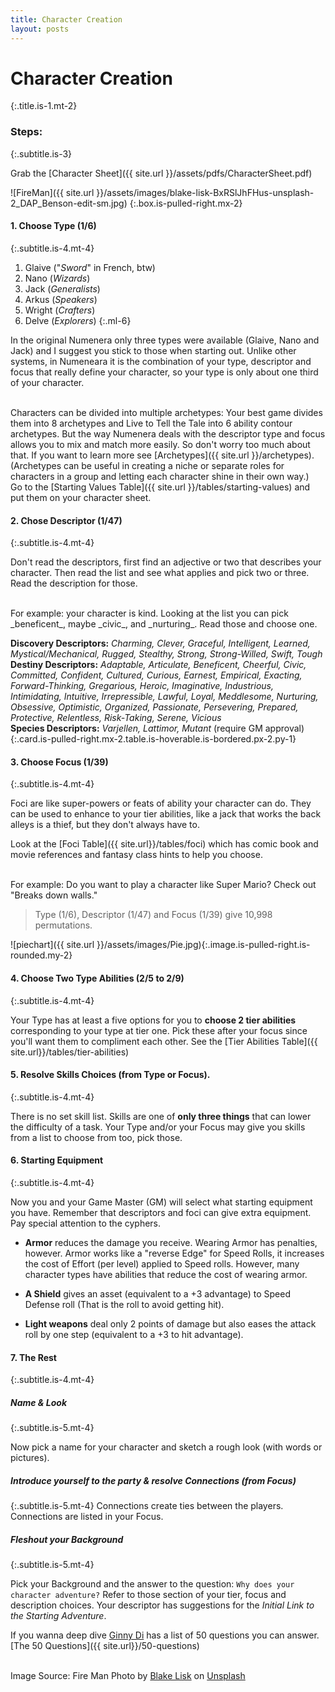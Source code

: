 ```yaml
---
title: Character Creation
layout: posts
---
```


# Character Creation 
{:.title.is-1.mt-2} 

### Steps:
{:.subtitle.is-3} 

Grab the [Character Sheet]({{ site.url }}/assets/pdfs/CharacterSheet.pdf)

![FireMan]({{ site.url }}/assets/images/blake-lisk-BxRSlJhFHus-unsplash-2_DAP_Benson-edit-sm.jpg)
{:.box.is-pulled-right.mx-2}

#### 1. Choose Type (1/6)
{:.subtitle.is-4.mt-4} 

1. Glaive ("_Sword_" in French, btw)
2. Nano   (_Wizards_)
3. Jack   (_Generalists_)
4. Arkus  (_Speakers_)
5. Wright (_Crafters_)
6. Delve  (_Explorers_)
{:.ml-6}

In the original Numenera only three types were available (Glaive, Nano and Jack) and I suggest you stick to those when starting out. Unlike other systems, in Numeneara it is the combination of your type, descriptor and focus that really define your character, so your type is only about one third of your character.

<br>
Characters can be divided into multiple archetypes: Your best game divides them into 8 archetypes and Live to Tell the Tale into 6 ability contour archetypes. But the way Numenera deals with the descriptor type and focus allows you to mix and match more easily. So don't worry too much about that. If you want to learn more see [Archetypes]({{ site.url }}/archetypes). (Archetypes can be useful in creating a niche or separate roles for characters in a group and letting each character shine in their own way.) 

<br>
Go to the [Starting Values Table]({{ site.url }}/tables/starting-values) and put them on your character sheet. 

#### 2. Chose Descriptor (1/47)
{:.subtitle.is-4.mt-4} 

Don't read the descriptors, first find an adjective or two that describes your character. Then read the list and see what applies and pick two or three. Read the description for those.

<br>
For example: your character is kind.  
Looking at the list you can pick _beneficent_, maybe _civic_, and _nurturing_.  
Read those and choose one.   
<br>

__Discovery Descriptors:__ _Charming, Clever, Graceful, Intelligent, Learned, Mystical/Mechanical, Rugged, Stealthy, Strong, Strong-Willed, Swift, Tough_  
__Destiny Descriptors:__ _Adaptable, Articulate, Beneficent, Cheerful, Civic, Committed, Confident, Cultured, Curious, Earnest, Empirical, Exacting, Forward-Thinking, Gregarious, Heroic, Imaginative, Industrious, Intimidating, Intuitive, Irrepressible, Lawful, Loyal, Meddlesome, Nurturing, Obsessive, Optimistic, Organized, Passionate, Persevering, Prepared, Protective, Relentless, Risk-Taking, Serene, Vicious_  
__Species Descriptors:__ _Varjellen, Lattimor, Mutant_ (require GM approval)
{:.card.is-pulled-right.mx-2.table.is-hoverable.is-bordered.px-2.py-1}


#### 3. Choose Focus (1/39)
{:.subtitle.is-4.mt-4} 

Foci are like super-powers or feats of ability your character can do. They can be used to enhance to your tier abilities, like a jack that works the back alleys is a thief, but they don't always have to. 

Look at the [Foci Table]({{ site.url}}/tables/foci) which has comic book and movie references and fantasy class hints to help you choose. 

<br>
For example: Do you want to play a character like Super Mario? 
Check out "Breaks down walls."

> Type (1/6), Descriptor (1/47) and Focus (1/39) give 10,998 permutations.

![piechart]({{ site.url }}/assets/images/Pie.jpg){:.image.is-pulled-right.is-rounded.my-2}

<!-- <img class="image is-pulled-right mx-2" width="450px" src="{{ site.url }}/assets/images/Pie.svg" onerror="this.onerror=null; this.src='{{ site.url }}/assets/images/Pie.jpg'"> -->

#### 4. Choose Two Type Abilities (2/5 to 2/9)
{:.subtitle.is-4.mt-4} 

Your Type has at least a five options for you to __choose 2 tier abilities__ corresponding to your type at tier one. Pick these after your focus since you'll want them to compliment each other. See the [Tier Abilities Table]({{ site.url}}/tables/tier-abilities)


#### 5. Resolve Skills Choices (from Type or Focus).
{:.subtitle.is-4.mt-4} 

There is no set skill list. Skills are one of __only three things__ that can lower the difficulty of a task.
Your Type and/or your Focus may give you skills from a list to choose from too, pick those.  


#### 6. Starting Equipment  
{:.subtitle.is-4.mt-4} 

Now you and your Game Master (GM) will select what starting equipment you have. Remember that descriptors and foci can give extra equipment. Pay special attention to the cyphers. 

- __Armor__ reduces the damage you receive. Wearing Armor has penalties, however. Armor works like a "reverse Edge" for Speed Rolls, it increases the cost of Effort (per level) applied to Speed rolls. However, many character types have abilities that reduce the cost of wearing armor. 

- __A Shield__ gives an asset (equivalent to a +3 advantage) to Speed Defense roll (That is the roll to avoid getting hit). 

- __Light weapons__ deal only 2 points of damage but also eases the attack roll by one step (equivalent to a +3 to hit advantage).

#### 7. The Rest
{:.subtitle.is-4.mt-4} 


##### Name & Look
{:.subtitle.is-5.mt-4} 

Now pick a name for your character and sketch a rough look (with words or pictures). 

##### Introduce yourself to the party & resolve Connections (from Focus)
{:.subtitle.is-5.mt-4} 
Connections create ties between the players. Connections are listed in your Focus. 

##### Fleshout your Background
{:.subtitle.is-5.mt-4} 

Pick your Background and the answer to the question:  `Why does your character adventure?` Refer to those section of your tier, focus and description choices. Your descriptor has suggestions for the _Initial Link to the Starting Adventure_.

If you wanna deep dive [Ginny Di](https://youtu.be/OCrCrn2vuAc) has a list of 50 questions you can answer. [The 50 Questions]({{ site.url}}/50-questions)

<br>
Image Source: Fire Man Photo by <a href="https://unsplash.com/@blakeliskphoto?utm_source=unsplash&utm_medium=referral&utm_content=creditCopyText">Blake Lisk</a> on <a href="https://unsplash.com/s/photos/fire-man?utm_source=unsplash&utm_medium=referral&utm_content=creditCopyText">Unsplash</a>

<br>